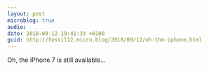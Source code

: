 ```yaml
---
layout: post
microblog: true
audio: 
date: 2018-09-12 19:41:33 +0100
guid: http://fossil12.micro.blog/2018/09/12/oh-the-iphone.html
---
```

Oh, the iPhone 7 is still available...
